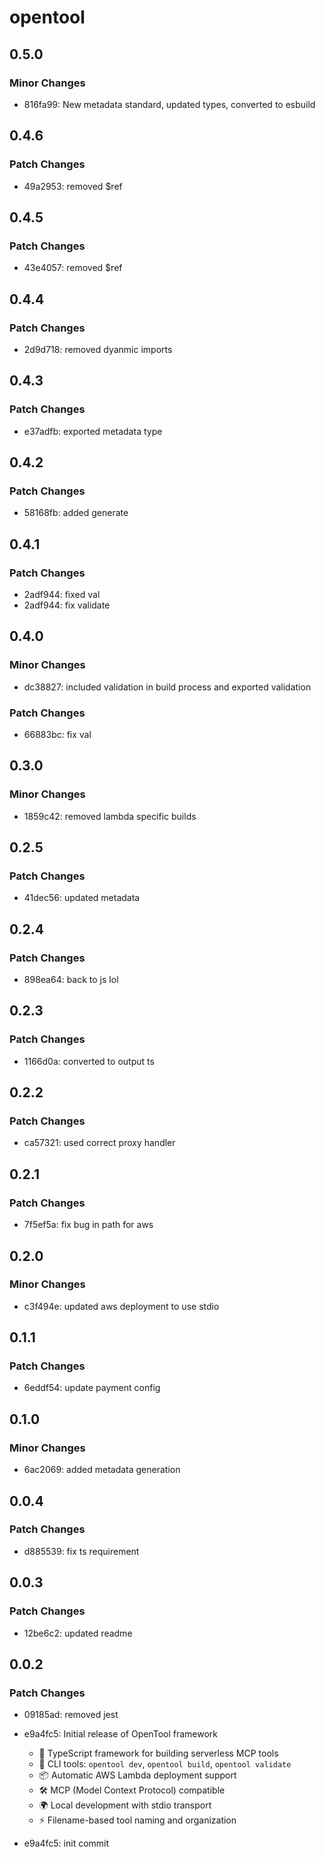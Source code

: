 # opentool

## 0.5.0

### Minor Changes

- 816fa99: New metadata standard, updated types, converted to esbuild

## 0.4.6

### Patch Changes

- 49a2953: removed $ref

## 0.4.5

### Patch Changes

- 43e4057: removed $ref

## 0.4.4

### Patch Changes

- 2d9d718: removed dyanmic imports

## 0.4.3

### Patch Changes

- e37adfb: exported metadata type

## 0.4.2

### Patch Changes

- 58168fb: added generate

## 0.4.1

### Patch Changes

- 2adf944: fixed val
- 2adf944: fix validate

## 0.4.0

### Minor Changes

- dc38827: included validation in build process and exported validation

### Patch Changes

- 66883bc: fix val

## 0.3.0

### Minor Changes

- 1859c42: removed lambda specific builds

## 0.2.5

### Patch Changes

- 41dec56: updated metadata

## 0.2.4

### Patch Changes

- 898ea64: back to js lol

## 0.2.3

### Patch Changes

- 1166d0a: converted to output ts

## 0.2.2

### Patch Changes

- ca57321: used correct proxy handler

## 0.2.1

### Patch Changes

- 7f5ef5a: fix bug in path for aws

## 0.2.0

### Minor Changes

- c3f494e: updated aws deployment to use stdio

## 0.1.1

### Patch Changes

- 6eddf54: update payment config

## 0.1.0

### Minor Changes

- 6ac2069: added metadata generation

## 0.0.4

### Patch Changes

- d885539: fix ts requirement

## 0.0.3

### Patch Changes

- 12be6c2: updated readme

## 0.0.2

### Patch Changes

- 09185ad: removed jest
- e9a4fc5: Initial release of OpenTool framework

  - 🚀 TypeScript framework for building serverless MCP tools
  - 🔧 CLI tools: `opentool dev`, `opentool build`, `opentool validate`
  - 📦 Automatic AWS Lambda deployment support
  - 🛠️ MCP (Model Context Protocol) compatible
  - 🌍 Local development with stdio transport
  - ⚡ Filename-based tool naming and organization

- e9a4fc5: init commit

